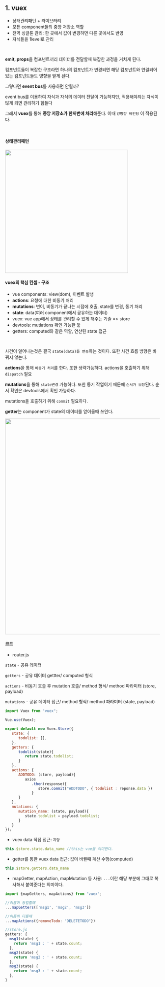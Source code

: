 ## 1. vuex

- 상태관리패턴 + 라이브러리
- 모든 component들의 중앙 저장소 역할
- 전역 싱글톤 관리: 한 곳에서 값이 변경하면 다른 곳에서도 반영
- 자식들을 1level로 관리

<br>

**emit, props**을 컴포넌트끼리 데이터를 전달할때 복잡한 과정을 거치게 된다. <br>

컴포넌트들이 복잡한 구조라면 하나의 컴포넌트가 변경되면 해당 컴포넌트와 연결되어있는 컴포넌트들도 영향을 받게 된다. <br> 

그렇다면 **event bus**를 사용하면 안될까? <br>

event bus를 이용하여 자식과 자식의 데이터 전달이 가능하지만, 적용해야되는 자식이 많게 되면 관리하기 힘들다 <br>

그래서 **vuex**를 통해 **중앙 저장소가 한꺼번에 처리**해준다. 이때 `양방향 바인딩` 이 적용된다. <br>

<br>

#### 상태관리패턴
<img src="https://user-images.githubusercontent.com/62600984/118421230-b2ef3600-b6fb-11eb-86a0-68486394102e.png" width=400px>

<br>

#### vuex의 핵심 컨셉 - 구조
- vue components: view(dom), 이벤트 발생
- **actions**: 요청에 대한 비동기 처리
- **mutations**: 변이, 비동기가 끝나는 시점에 호출, state를 변경, 동기 처리
- **state**: data(여러 component에서 공유하는 데이터)
- vuex: vue app에서 상태를 관리할 수 있게 해주는 기술 => store
- devtools: mutiations 확인 가능한 툴
- getters: computed와 같은 역할, 연산된 state 접근

<br>

사건이 일어나는것은 결국 `state(data)를 변동`하는 것이다. 또한 사건 흐름 방향은 바뀌지 않는다.<br>

**actions**을 통해 `비동기 처리`를 한다. 또한 생략가능하다. actions을 호출하기 위해 `dispatch` 필요 <br>

**mutations**을 통해 `state변경` 가능하다. 또한 동기 작업이기 때문에 `순서가 보장`된다. 순서 확인은 devtools에서 확인 가능하다. <br>

mutations을 호출하기 위해 `commit` 필요하다. <br>

**getter**는 component가 state의 데이터를 얻어올때 쓰인다.

<img src="https://user-images.githubusercontent.com/62600984/118421257-c26e7f00-b6fb-11eb-9c85-8e346d28fd55.png" width=700px>

<br>

#### 코드


- router.js

`state` - 공유 데이터 <br>

`getters` - 공유 데이터 gettter/ computed 형식 <br>

`actions` - 비동기 호출 후 mutation 호출/ method 형식/ method 파라미터 (store, payload) <br>

`mutations` - 공유 데이터 접근/ method 형식/ method 파라미터 (state, payload)

```javascript
import Vuex from "vuex";

Vue.use(Vuex);

export default new Vuex.Store({
   state: {
      todolist: [],
   },
   getters: {
      todolist(state){
         return state.todolist;
      }
   },
   actions: {
      ADDTODO: (store, payload){
         axios
            .then(response){
               store.commit("ADDTODO", { todolist : reponse.data })            
            }
      }
   },
   mutations: {
      mutation_name: (state, payload){
         state.todolist = payload.todolist;
      }
   }
});
```

- vuex data 직접 접근: `지양`
```javascript
this.$store.state.data_name //this는 vue을 의미한다.
```

- getter를 통한 vuex data 접근: 값이 바뀔때 계산 수행(computed)
```javascript
this.$store.getters.data_name
```

- mapGetter, mapAction, mapMutation 등 사용: `...`이란 해당 부분에 그대로 복사해서 붙여준다는 의미이다.
```javascript
import {mapGetters, mapActions} from "vuex";

//이름이 동일할때
...mapGetters(['msg1', 'msg2', 'msg3'])

//이름이 다를때
...mapActions({removeTodo: "DELETETODO"})
```
```javascript
//store.js
getters: {
  msg1(state) {
    return 'msg1 : ' + state.count;
  },
  msg2(state) {
    return 'msg2 : ' + state.count;
  },
  msg3(state) {
    return 'msg3 : ' + state.count;
  },
}
```



